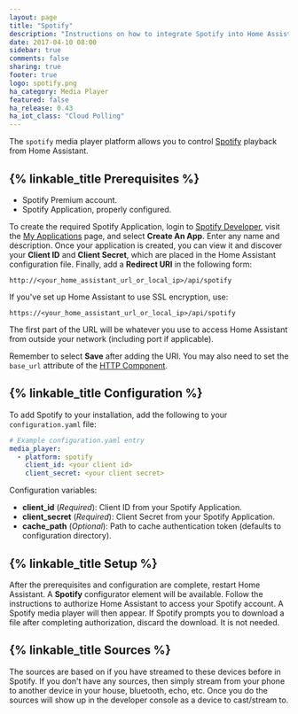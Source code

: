 ```yaml
---
layout: page
title: "Spotify"
description: "Instructions on how to integrate Spotify into Home Assistant."
date: 2017-04-10 08:00
sidebar: true
comments: false
sharing: true
footer: true
logo: spotify.png
ha_category: Media Player
featured: false
ha_release: 0.43
ha_iot_class: "Cloud Polling"
---
```


The `spotify` media player platform allows you to control [Spotify](https://www.spotify.com/) playback from Home Assistant.

## {% linkable_title Prerequisites %}

- Spotify Premium account.
- Spotify Application, properly configured.

To create the required Spotify Application, login to [Spotify Developer](https://developer.spotify.com), visit the [My Applications](https://developer.spotify.com/my-applications/#!/applications) page, and select **Create An App**. Enter any name and description. Once your application is created, you can view it and discover your **Client ID** and **Client Secret**, which are placed in the Home Assistant configuration file. Finally, add a **Redirect URI** in the following form:

`http://<your_home_assistant_url_or_local_ip>/api/spotify`

If you've set up Home Assistant to use SSL encryption, use:

`https://<your_home_assistant_url_or_local_ip>/api/spotify`

The first part of the URL will be whatever you use to access Home Assistant from outside your network (including port if applicable).

Remember to select **Save** after adding the URI. You may also need to set the `base_url` attribute of the [HTTP Component](https://home-assistant.io/components/http/).


## {% linkable_title Configuration %}

To add Spotify to your installation, add the following to your `configuration.yaml` file:

```yaml
# Example configuration.yaml entry
media_player:
  - platform: spotify
    client_id: <your client id>
    client_secret: <your client secret>
```

Configuration variables:

- **client_id** (*Required*): Client ID from your Spotify Application.
- **client_secret** (*Required*): Client Secret from your Spotify Application.
- **cache_path** (*Optional*): Path to cache authentication token (defaults to configuration directory).

## {% linkable_title Setup %}

After the prerequisites and configuration are complete, restart Home Assistant. A **Spotify** configurator element will be available. Follow the instructions to authorize Home Assistant to access your Spotify account. A Spotify media player will then appear. If Spotify prompts you to download a file after completing authorization, discard the download. It is not needed.

## {% linkable_title Sources %}

The sources are based on if you have streamed to these devices before in Spotify.  If you don't have any sources, then simply stream from your phone to another device in your house, bluetooth, echo, etc.  Once you do the sources will show up in the developer console as a device to cast/stream to.
